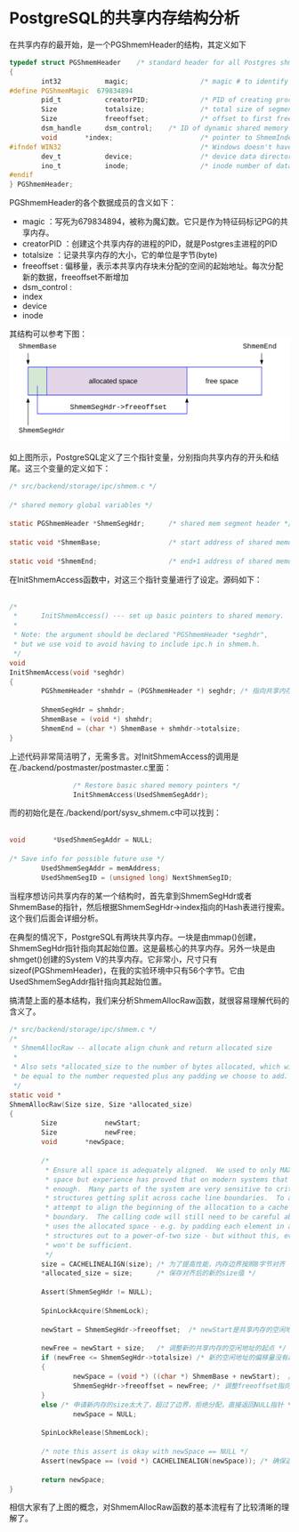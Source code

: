 # PostgreSQL的共享内存结构分析

在共享内存的最开始，是一个PGShmemHeader的结构，其定义如下
```C
typedef struct PGShmemHeader    /* standard header for all Postgres shmem */
{
        int32           magic;                  /* magic # to identify Postgres segments */
#define PGShmemMagic  679834894
        pid_t           creatorPID;             /* PID of creating process (set but unread) */
        Size            totalsize;              /* total size of segment */
        Size            freeoffset;             /* offset to first free space */
        dsm_handle      dsm_control;    /* ID of dynamic shared memory control seg */
        void       *index;                      /* pointer to ShmemIndex table */
#ifndef WIN32                                   /* Windows doesn't have useful inode#s */
        dev_t           device;                 /* device data directory is on */
        ino_t           inode;                  /* inode number of data directory */
#endif
} PGShmemHeader;
```
PGShmemHeader的各个数据成员的含义如下：
- magic       ：写死为679834894，被称为魔幻数。它只是作为特征码标记PG的共享内存。
- creatorPID  ：创建这个共享内存的进程的PID，就是Postgres主进程的PID
- totalsize   ：记录共享内存的大小，它的单位是字节(byte)
- freeoffset  : 偏移量，表示本共享内存块未分配的空间的起始地址。每次分配新的数据，freeoffset不断增加
- dsm_control :
- index
- device
- inode

其结构可以参考下图：
![](d0016.svg)

如上图所示，PostgreSQL定义了三个指针变量，分别指向共享内存的开头和结尾。这三个变量的定义如下：
```C
/* src/backend/storage/ipc/shmem.c */

/* shared memory global variables */

static PGShmemHeader *ShmemSegHdr;      /* shared mem segment header */

static void *ShmemBase;                 /* start address of shared memory */

static void *ShmemEnd;                  /* end+1 address of shared memory */

```

在InitShmemAccess函数中，对这三个指针变量进行了设定。源码如下：

```C

/*
 *      InitShmemAccess() --- set up basic pointers to shared memory.
 *
 * Note: the argument should be declared "PGShmemHeader *seghdr",
 * but we use void to avoid having to include ipc.h in shmem.h.
 */
void
InitShmemAccess(void *seghdr)
{
        PGShmemHeader *shmhdr = (PGShmemHeader *) seghdr; /* 指向共享内存的开始*/

        ShmemSegHdr = shmhdr;
        ShmemBase = (void *) shmhdr;
        ShmemEnd = (char *) ShmemBase + shmhdr->totalsize;
}
```

上述代码非常简洁明了，无需多言。对InitShmemAccess的调用是在./backend/postmaster/postmaster.c里面：

```C
                /* Restore basic shared memory pointers */
                InitShmemAccess(UsedShmemSegAddr);

```
而的初始化是在./backend/port/sysv_shmem.c中可以找到：
```C

void       *UsedShmemSegAddr = NULL;

/* Save info for possible future use */
        UsedShmemSegAddr = memAddress;
        UsedShmemSegID = (unsigned long) NextShmemSegID;
```




当程序想访问共享内存的某一个结构时，首先拿到ShmemSegHdr或者ShmemBase的指针，然后根据ShmemSegHdr->index指向的Hash表进行搜索。这个我们后面会详细分析。

在典型的情况下，PostgreSQL有两块共享内存。一块是由mmap()创建，ShmemSegHdr指针指向其起始位置。这是最核心的共享内存。另外一块是由shmget()创建的System V的共享内存。它非常小，尺寸只有sizeof(PGShmemHeader)，在我的实验环境中只有56个字节。它由UsedShmemSegAddr指针指向其起始位置。

搞清楚上面的基本结构，我们来分析ShmemAllocRaw函数，就很容易理解代码的含义了。
```C
/* src/backend/storage/ipc/shmem.c */
/*
 * ShmemAllocRaw -- allocate align chunk and return allocated size
 *
 * Also sets *allocated_size to the number of bytes allocated, which will
 * be equal to the number requested plus any padding we choose to add.
 */
static void *
ShmemAllocRaw(Size size, Size *allocated_size)
{
        Size            newStart;
        Size            newFree;
        void       *newSpace;

        /*
         * Ensure all space is adequately aligned.  We used to only MAXALIGN this
         * space but experience has proved that on modern systems that is not good
         * enough.  Many parts of the system are very sensitive to critical data
         * structures getting split across cache line boundaries.  To avoid that,
         * attempt to align the beginning of the allocation to a cache line
         * boundary.  The calling code will still need to be careful about how it
         * uses the allocated space - e.g. by padding each element in an array of
         * structures out to a power-of-two size - but without this, even that
         * won't be sufficient.
         */
        size = CACHELINEALIGN(size); /* 为了提高性能，内存边界按照8字节对齐 */
        *allocated_size = size;      /* 保存对齐后的新的size值 */

        Assert(ShmemSegHdr != NULL);

        SpinLockAcquire(ShmemLock);

        newStart = ShmemSegHdr->freeoffset;  /* newStart是共享内存的空闲地址的起点 */

        newFree = newStart + size;   /* 调整新的共享内存的空闲地址的起点 */
        if (newFree <= ShmemSegHdr->totalsize) /* 新的空闲地址的偏移量没有超过整个共享内存的大小，就OK*/
        {
                newSpace = (void *) ((char *) ShmemBase + newStart);  /* ShmemSegHdr + newStart就是指向刚刚成功分配内存的指针 !!! */
                ShmemSegHdr->freeoffset = newFree; /* 调整freeoffset指向新的空闲地址的偏移量 */
        }
        else /* 申请新内存的size太大了，超过了边界，拒绝分配，直接返回NULL指针 */
                newSpace = NULL;

        SpinLockRelease(ShmemLock);

        /* note this assert is okay with newSpace == NULL */
        Assert(newSpace == (void *) CACHELINEALIGN(newSpace)); /* 确保返回的指针是按照8字节对齐的，利于提高性能，请搜索CPU cache line boundary了解其概念 */

        return newSpace; 
}

```
相信大家有了上图的概念，对ShmemAllocRaw函数的基本流程有了比较清晰的理解了。

